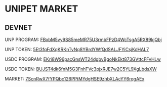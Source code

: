 # UNIPET MARKET

## DEVNET

UNP PROGRAM: [FBxbM5vy9S85meMR75U3rmbFPzD4WcTsgA5RX89kjQbj](https://explorer.solana.com/address/FBxbM5vy9S85meMR75U3rmbFPzD4WcTsgA5RX89kjQbj?cluster=devnet)

UNP TOKEN: [5Et3fqFdXqKRKnTvNq8YBrdYWfQdSALJFYiCsjKdHAL7](https://explorer.solana.com/address/5Et3fqFdXqKRKnTvNq8YBrdYWfQdSALJFYiCsjKdHAL7?cluster=devnet)

USDC PROGRAM: [EKri8W96pacGnsWT24dgbvBgoNkEkt873GVttcFFvHLw](https://explorer.solana.com/address/EKri8W96pacGnsWT24dgbvBgoNkEkt873GVttcFFvHLw?cluster=devnet)

USDC TOKEN: [BUJST4dk6fnM5G3FnhTVc3pjxRJE7w2C5YL9XgLbdsXW](https://explorer.solana.com/address/BUJST4dk6fnM5G3FnhTVc3pjxRJE7w2C5YL9XgLbdsXW?cluster=devnet)

MARKET: [7ScnRwX7fYPQbc126PPtMYdgHSE9zhbXLAcYY6rqgAEx](https://explorer.solana.com/address/7ScnRwX7fYPQbc126PPtMYdgHSE9zhbXLAcYY6rqgAEx?cluster=devnet)
